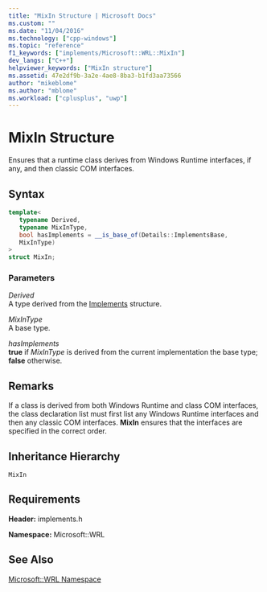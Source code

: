 ```yaml
---
title: "MixIn Structure | Microsoft Docs"
ms.custom: ""
ms.date: "11/04/2016"
ms.technology: ["cpp-windows"]
ms.topic: "reference"
f1_keywords: ["implements/Microsoft::WRL::MixIn"]
dev_langs: ["C++"]
helpviewer_keywords: ["MixIn structure"]
ms.assetid: 47e2df9b-3a2e-4ae8-8ba3-b1fd3aa73566
author: "mikeblome"
ms.author: "mblome"
ms.workload: ["cplusplus", "uwp"]
---
```

# MixIn Structure
Ensures that a runtime class derives from Windows Runtime interfaces, if any, and then classic COM interfaces.  
  
## Syntax  
  
```cpp  
template<  
   typename Derived,  
   typename MixInType,  
   bool hasImplements = __is_base_of(Details::ImplementsBase,  
   MixInType)  
>  
struct MixIn;  
```  
  
### Parameters  
 *Derived*  
 A type derived from the [Implements](../windows/implements-structure.md) structure.  
  
 *MixInType*  
 A base type.  
  
 *hasImplements*  
 **true** if *MixInType* is derived from the current implementation the base type; **false** otherwise.  
  
## Remarks  
 If a class is derived from both Windows Runtime and class COM interfaces, the class declaration list must first list any Windows Runtime interfaces and then any classic COM interfaces. **MixIn** ensures that the interfaces are specified in the correct order.  
  
## Inheritance Hierarchy  
 `MixIn`  
  
## Requirements  
 **Header:** implements.h  
  
 **Namespace:** Microsoft::WRL  
  
## See Also  
 [Microsoft::WRL Namespace](../windows/microsoft-wrl-namespace.md)